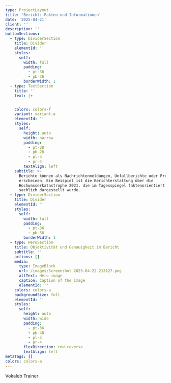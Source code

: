```yaml
---
type: ProjectLayout
title: 'Bericht: Fakten und Informationen'
date: '2025-04-21'
client: ''
description: ''
bottomSections:
  - type: DividerSection
    title: Divider
    elementId: ''
    styles:
      self:
        width: full
        padding:
          - pt-36
          - pb-36
        borderWidth: 1
  - type: TextSection
    title: ''
    text: |+


    colors: colors-f
    variant: variant-a
    elementId: ''
    styles:
      self:
        height: auto
        width: narrow
        padding:
          - pt-28
          - pb-28
          - pl-4
          - pr-4
        textAlign: left
    subtitle: >-
      Berichte können als Nachrichtenmeldungen, Unfallberichte oder Protokolle
      erscheinen. Ein Beispiel ist die Berichterstattung über die
      Hochwasserkatastrophe 2021, die im Tagesspiegel faktenorientiert und
      sachlich dargestellt wurde.
  - type: DividerSection
    title: Divider
    elementId: ''
    styles:
      self:
        width: full
        padding:
          - pt-36
          - pb-36
        borderWidth: 1
  - type: HeroSection
    title: Objektivität und Genauigkeit im Bericht
    subtitle: ''
    actions: []
    media:
      type: ImageBlock
      url: /images/Screenshot 2025-04-22 213127.png
      altText: Hero image
      caption: Caption of the image
      elementId: ''
    colors: colors-a
    backgroundSize: full
    elementId: ''
    styles:
      self:
        height: auto
        width: wide
        padding:
          - pt-36
          - pb-48
          - pl-4
          - pr-4
        flexDirection: row-reverse
        textAlign: left
metaTags: []
colors: colors-a
---
```

Vokaleb Trainer

